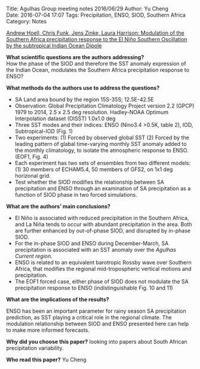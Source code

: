 Title: Agulhas Group meeting notes 2016/06/29
Author:      Yu Cheng  
Date:        2016-07-04 17:07
Tags: Precipitation, ENSO, SIOD, Southern Africa
Category: Notes


[Andrew Hoell, Chris Funk, Jens Zinke, Laura Harrison: Modulation of the Southern Africa precipitation response to the El Niño Southern Oscillation by the subtropical Indian Ocean Dipole](http://link.springer.com/article/10.1007/s00382-016-3220-6)


**What scientific questions are the authors addressing?**  
How the phase of the SIOD and therefore the SST anomaly expression of the Indian Ocean, modulates the Southern Africa precipitation response to ENSO?

**What methods do the authors use to address the questions?**  

* SA Land area bound by the region 15S-35S; 12.5E-42.5E
* Observation: Global Precipitation Climatology Project version 2.2 (GPCP) 1979 to 2014, 2.5 x 2.5 deg resolution. Hadley-NOAA Optimum Interpolation dataset (OISST) 1.0x1.0 deg
* Three SST modes and their indices: ENSO (Nino3.4 >0.5K, table 2), IOD, Subtropical-IOD (Fig. 1)
* Two experiments: (1) Forced by observed global SST (2) Forced by the leading pattern of glabal time-varying monthly SST anomaly added to the monthly climatology, to isolate the atmospheric response to ENSO. (EOF1, Fig. 4) 
* Each experiment has two sets of ensembles from two different models:(1) 30 members of ECHAM5.4, 50 members of GFS2, on 1x1 deg horizonal grid.
* Test whether the SIOD modifies the relationship between SA precipitation and ENSO through an examination of SA precipitation as a function of SIOD phase in two forced simulations.

**What are the authors' main conclusions?**

* El Niño is associated with reduced precipitation in the Southern Africa, and La Niña tends to occur with abundant precipitation in the area. Both are further enhanced by out-of-phase SIOD, and disrupted by in-phase SIOD. 
* For the in-phase SIOD and ENSO during December-March, SA precipitation is associated with an SST anomaly over the *Agulhas Current region.*
* ENSO is related to an equivalent barotropic Rossby wave over Southern Africa, that modifies the regional mid-tropospheric vertical motions and precipitation. 
* The EOF1 forced case, either phase of SIOD does not modulate the SA precipitation response to ENSO (indistinguishable Fig. 10 and 11)

**What are the implications of the results?**

ENSO has been an important parameter for rainy season SA precipitation prediction, as SST playing a critical role in the regional climate. The modulation relationship between SIOD and ENSO presented here can help to make more informed forecasts.

**Why did you choose this paper?** 
looking into papers about South African precipitation variability. 

**Who read this paper?**
Yu Cheng